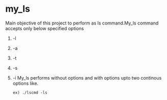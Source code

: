 # my_ls
Main objective of this project to perform as ls command.My_ls command accepts only below specified options
1. -l
2. -a
3. -t
4. -s
5. -i
My_ls performs without options and with options upto two continous options like.
      
       ex) ./lscmd -ls   
